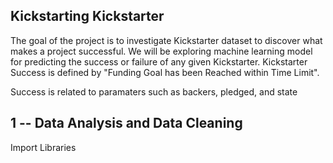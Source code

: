 ## Kickstarting Kickstarter
The goal of the project is to investigate Kickstarter dataset to discover what makes a project successful. We will be exploring machine learning model for predicting the success or failure of any given Kickstarter. Kickstarter Success is defined by "Funding Goal has been Reached within Time Limit".

Success is related to paramaters such as backers, pledged, and state

## 1 -- Data Analysis and Data Cleaning
Import Libraries

